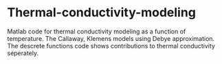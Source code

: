 # Thermal-conductivity-modeling

Matlab code for thermal conductivity modeling as a function of temperature. The Callaway, Klemens models using Debye approximation. The descrete functions code shows contributions to thermal conductivity seperately.
